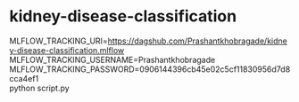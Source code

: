 # kidney-disease-classification



MLFLOW_TRACKING_URI=https://dagshub.com/Prashantkhobragade/kidney-disease-classification.mlflow \
MLFLOW_TRACKING_USERNAME=Prashantkhobragade \
MLFLOW_TRACKING_PASSWORD=0906144396cb45e02c5cf11830956d7d8cca4ef1 \
python script.py